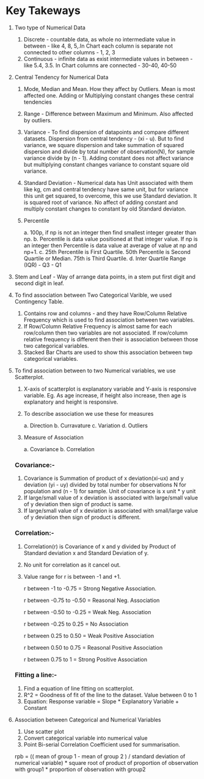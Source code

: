 # Key Takeways

1. Two type of Numerical Data
    1. Discrete - countable data, as whole no intermediate value in between - like 4, 8, 5,.In Chart each column is separate not connected to other columns - 1, 2, 3
    2. Continuous - infinite data as exist intermediate values in between - like 5.4, 3.5. In Chart columns are connected - 30-40, 40-50
2. Central Tendency for Numerical Data
    1. Mode, Median and Mean. How they affect by Outliers. Mean is most affected one. Adding or Multiplying constant changes these central tendencies
    2. Range - Difference between Maximum and Minimum. Also affected by outliers.
    3. Variance - To find dispersion of datapoints and compare different datasets. Dispersion from central tendency - (xi - u). But to find variance, we square dispersion and take summation of squared dispersion and divide by total number of observation(N), for sample variance divide by (n - 1). Adding constant does not affect variance but multiplying constant changes variance to constant square old variance.
    4. Standard Deviation - Numerical data has Unit associated with them like kg, cm and central tendency have same unit, but for variance this unit get squared, to overcome, this we use Standard deviation. It is squared root of variance. No affect of adding constant and multiply constant changes to constant by old Standard deviaton.
    5. Percentile 

        a. 100p, if np is not an integer then find smallest integer greater than np. 
        b. Percentile is data value positioned at that integer value. If np is an integer then Percentile is data value at average of value at np and np+1.
        c. 25th Percentile is First Quartile. 50th Percentile is Second Quartile or Median. 75th is Third Quartile.
        d. Inter Quartile Range (IQR) - Q3 - Q1
3. Stem and Leaf - Way of arrange data points, in a stem put first digit and second digit in leaf.

4. To find association between Two Categorical Varible, we used Contingency Table.
    1. Contains row and columns - and they have Row/Column Relative Frequency which is used to find association between two variables.
    2. If Row/Column Relative Frequency is almost same for each row/column then two variables are not associated. If row/column relative frequency is different then their is association between those two categorical variables.
    3. Stacked Bar Charts are used to show this association between twp categorical variables.
5. To find association between to two Numerical variables, we use Scatterplot.
    1. X-axis of scatterplot is explanatory variable and Y-axis is responsive variable. Eg. As age increase, if height also increase, then age is explanatory and height is responsive.
    2. To describe association we use these for measures

        a. Direction
        b. Curravature
        c. Variation
        d. Outliers
    3. Measure of Association

        a. Covariance
        b. Correlation

    ### Covariance:- 
    1. Covariance is Summation of product of x deviation(xi-ux) and y deviation (yi - uy) divided by total number for observations N for population and (n - 1) for sample. Unit of covariance is x unit * y unit
    2. If large/small value of x deviation is associated with large/small value of y deviation then sign of product is same.
    3. If large/small value of x deviation is associated with small/large value of y deviation then sign of product is different.

    ### Correlation:- 
    1. Correlation(r) is Covariance of x and y divided by Product of Standard deviation x and Standard Deviation of y. 
    2. No unit for correlation as it cancel out. 
    3. Value range for r is between -1 and +1.

       r between -1 to -0.75 = Strong Negative Association.

       r between -0.75 to -0.50 = Reasonal Neg. Association

       r between -0.50 to -0.25 = Weak Neg. Association

       r between -0.25 to 0.25 = No Association

       r between 0.25 to 0.50 = Weak Positive Association

       r between 0.50 to 0.75 = Reasonal Positive Association

       r between 0.75 to 1 = Strong Positive Association
    
    ### Fitting a line:-
    1. Find a equation of line fitting on scatterplot.
    2. R^2 = Goodness of fit of the line to the dataset. Value between 0 to 1
    3. Equation: Response variable = Slope * Explanatory Variable + Constant
6. Association between Categorical and Numerical Variables
    1. Use scatter plot
    2. Convert categorical variable into numerical value
    3. Point Bi-serial Correlation Coefficient used for summarisation.
    
    rpb = (( mean of group 1 - mean of group 2 ) / standard deviation of numerical variable) * square root of product of proportion of observation with group1  * proportion of observation with group2
